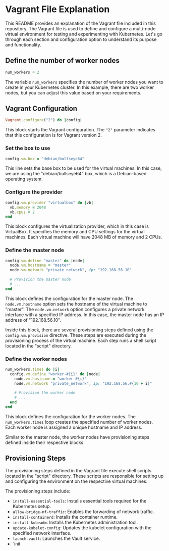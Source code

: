 # Vagrant File Explanation

This README provides an explanation of the Vagrant file included in this repository. The Vagrant file is used to define and configure a multi-node virtual environment for testing and experimenting with Kubernetes. Let's go through each section and configuration option to understand its purpose and functionality.

## Define the number of worker nodes

```ruby
num_workers = 2
```

The variable `num_workers` specifies the number of worker nodes you want to create in your Kubernetes cluster. In this example, there are two worker nodes, but you can adjust this value based on your requirements.

## Vagrant Configuration

```ruby
Vagrant.configure("2") do |config|
```

This block starts the Vagrant configuration. The `"2"` parameter indicates that this configuration is for Vagrant version 2.

### Set the box to use

```ruby
config.vm.box = "debian/bullseye64"
```

This line sets the base box to be used for the virtual machines. In this case, we are using the "debian/bullseye64" box, which is a Debian-based operating system.

### Configure the provider

```ruby
config.vm.provider "virtualbox" do |vb|
  vb.memory = 2048
  vb.cpus = 2
end
```

This block configures the virtualization provider, which in this case is VirtualBox. It specifies the memory and CPU settings for the virtual machines. Each virtual machine will have 2048 MB of memory and 2 CPUs.

### Define the master node

```ruby
config.vm.define "master" do |node|
  node.vm.hostname = "master"
  node.vm.network "private_network", ip: "192.168.56.10"
  
  # Provision the master node
  # ...
end
```

This block defines the configuration for the master node. The `node.vm.hostname` option sets the hostname of the virtual machine to "master". The `node.vm.network` option configures a private network interface with a specified IP address. In this case, the master node has an IP address of "192.168.56.10".

Inside this block, there are several provisioning steps defined using the `config.vm.provision` directive. These steps are executed during the provisioning process of the virtual machine. Each step runs a shell script located in the "script" directory.

### Define the worker nodes

```ruby
num_workers.times do |i|
  config.vm.define "worker-#{i}" do |node|
    node.vm.hostname = "worker-#{i}"
    node.vm.network "private_network", ip: "192.168.56.#{10 + i}"
    
    # Provision the worker node
    # ...
  end
end
```

This block defines the configuration for the worker nodes. The `num_workers.times` loop creates the specified number of worker nodes. Each worker node is assigned a unique hostname and IP address.

Similar to the master node, the worker nodes have provisioning steps defined inside their respective blocks.

## Provisioning Steps

The provisioning steps defined in the Vagrant file execute shell scripts located in the "script" directory. These scripts are responsible for setting up and configuring the environment on the respective virtual machines.

The provisioning steps include:

- `install-essential-tools`: Installs essential tools required for the Kubernetes setup.
- `allow-bridge-nf-traffic`: Enables the forwarding of network traffic.
- `install-containerd`: Installs the container runtime.
- `install-kubeadm`: Installs the Kubernetes administration tool.
- `update-kubelet-config`: Updates the kubelet configuration with the specified network interface.
- `launch-vault`: Launches the Vault service.
- `init